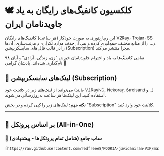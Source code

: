 # 🕊️ کلکسیون کانفیگ‌های رایگان به یاد جاویدنامان ایران

این ریپازیتوری به صورت خودکار (هر ساعت) کانفیگ‌های رایگان V2Ray، Trojan، SS و... را از منابع مختلف جمع‌آوری کرده و پس از حذف موارد تکراری و مرتب‌سازی، آن‌ها را در قالب فایل‌های سابسکریپشن (Subscription) مجزا منتشر می‌کند.

تمامی کانفیگ‌ها به یاد و احترام جاویدنامان خیزش "زن، زندگی، آزادی" و آبان ۹۸ نام‌گذاری شده‌اند. یادشان گرامی 💚

## 🔗 لینک‌های سابسکریپشن (Subscription)

می‌توانید از لینک‌های زیر در کلاینت خود (مانند V2RayNG, Nekoray, Streisand و...) استفاده کنید. این لینک‌ها هر ساعت به‌روزرسانی می‌شوند.

**نکته مهم:** لینک‌های زیر را کپی کرده و در بخش "Subscription" کلاینت خود وارد کنید.

---

## 🔰 بر اساس پروتکل (All-in-One)

### 💠 ساب جامع (شامل تمام پروتکل‌ها - پیشنهادی)
<div dir="ltr">

```bash
[https://raw.githubusercontent.com/redfreee8/POORIA-javidaniran-VIP/main/POORIAred-MIX.txt](https://raw.githubusercontent.com/redfreee8/POORIA-javidaniran-VIP/main/POORIAred-MIX.txt)
